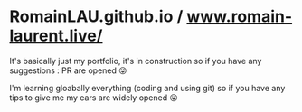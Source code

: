 # RomainLAU.github.io / www.romain-laurent.live/

It's basically just my portfolio, it's in construction so if you have any suggestions : PR are opened 😜

I'm learning gloabally everything (coding and using git) so if you have any tips to give me my ears are widely opened 😜
